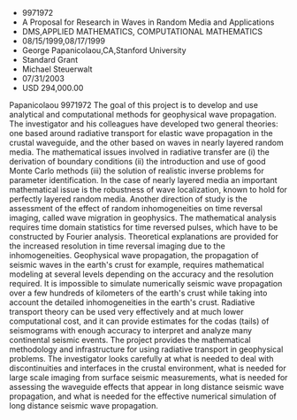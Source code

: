 
* 9971972
* A Proposal for Research in Waves in Random Media and Applications
* DMS,APPLIED MATHEMATICS, COMPUTATIONAL MATHEMATICS
* 08/15/1999,08/17/1999
* George Papanicolaou,CA,Stanford University
* Standard Grant
* Michael Steuerwalt
* 07/31/2003
* USD 294,000.00

Papanicolaou 9971972 The goal of this project is to develop and use analytical
and computational methods for geophysical wave propagation. The investigator and
his colleagues have developed two general theories: one based around radiative
transport for elastic wave propagation in the crustal waveguide, and the other
based on waves in nearly layered random media. The mathematical issues involved
in radiative transfer are (i) the derivation of boundary conditions (ii) the
introduction and use of good Monte Carlo methods (iii) the solution of realistic
inverse problems for parameter identification. In the case of nearly layered
media an important mathematical issue is the robustness of wave localization,
known to hold for perfectly layered random media. Another direction of study is
the assessment of the effect of random inhomogeneities on time reversal imaging,
called wave migration in geophysics. The mathematical analysis requires time
domain statistics for time reversed pulses, which have to be constructed by
Fourier analysis. Theoretical explanations are provided for the increased
resolution in time reversal imaging due to the inhomogeneities. Geophysical wave
propagation, the propagation of seismic waves in the earth's crust for example,
requires mathematical modeling at several levels depending on the accuracy and
the resolution required. It is impossible to simulate numerically seismic wave
propagation over a few hundreds of kilometers of the earth's crust while taking
into account the detailed inhomogeneities in the earth's crust. Radiative
transport theory can be used very effectively and at much lower computational
cost, and it can provide estimates for the codas (tails) of seismograms with
enough accuracy to interpret and analyze many continental seismic events. The
project provides the mathematical methodology and infrastructure for using
radiative transport in geophysical problems. The investigator looks carefully at
what is needed to deal with discontinuities and interfaces in the crustal
environment, what is needed for large scale imaging from surface seismic
measurements, what is needed for assessing the waveguide effects that appear in
long distance seismic wave propagation, and what is needed for the effective
numerical simulation of long distance seismic wave propagation.


